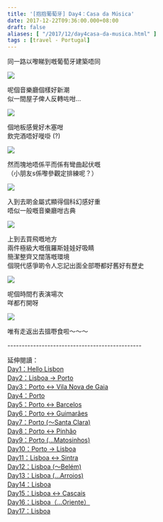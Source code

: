 ```yaml
---
title: '[抱抱葡萄牙] Day4：Casa da Música'
date: 2017-12-22T09:36:00.000+08:00
draft: false
aliases: [ "/2017/12/day4casa-da-musica.html" ]
tags : [travel - Portugal]
---
```


同一路以嚟睇到嘅葡萄牙建築唔同  

[![](https://c1.staticflickr.com/5/4216/35857176165_f5c9d3ae03_z.jpg)](https://c1.staticflickr.com/5/4216/35857176165_f5c9d3ae03_z.jpg)

呢個音樂廳個樣好新潮  
似一間屋子俾人反轉咗咁...  

[![](https://c1.staticflickr.com/5/4592/25237858878_6d8959f089_z.jpg)](https://c1.staticflickr.com/5/4592/25237858878_6d8959f089_z.jpg)

個地板感覺好木塞咁  
飲完酒唔好嘥啩 (?)  

[![](https://c1.staticflickr.com/5/4727/39104090621_b85f59baef_z.jpg)](https://c1.staticflickr.com/5/4727/39104090621_b85f59baef_z.jpg)

然而塊地唔係平而係有彎曲起伏嘅  
（小朋友s係嚟參觀定排練呢？）  

[![](https://c1.staticflickr.com/5/4646/24243344647_ca3c7feacf_z.jpg)](https://c1.staticflickr.com/5/4646/24243344647_ca3c7feacf_z.jpg)

入到去啲金屬式顯得個科幻感好重  
唔似一般嘅音樂廳咁古典  

[![](https://c1.staticflickr.com/5/4587/39104090331_2abdd5bce6_z.jpg)](https://c1.staticflickr.com/5/4587/39104090331_2abdd5bce6_z.jpg)

上到去買飛嘅地方  
兩件極級大嘅俄羅斯娃娃好吸睛  
簡潔整齊又闊落嘅環境  
個現代感爭啲令人忘記出面全部嘢都好舊好有歷史  

[![](https://c1.staticflickr.com/5/4593/39104089521_b7811065f6_z.jpg)](https://c1.staticflickr.com/5/4593/39104089521_b7811065f6_z.jpg)

呢個時間冇表演場次  
咩都冇開呀  

[![](https://c1.staticflickr.com/5/4733/24243345127_de93bd27d5_z.jpg)](https://c1.staticflickr.com/5/4733/24243345127_de93bd27d5_z.jpg)

唯有走返出去搵嘢食啦～～～  
  
  
\-----------------------------------------------  
  
  
延伸閱讀：  
[Day1：Hello Lisbon](https://www.hidie.net/2017/07/day1hello-lisbon.html)  
[Day2：Lisboa → Porto](https://www.hidie.net/2017/07/day2lisboa-porto.html)  
[Day3：Porto ↔ Vila Nova de Gaia](https://www.hidie.net/2017/07/day3porto-vila-nova-de-gaia.html)  
[Day4：Porto](http://www.hidie.net/2017/07/day4porto.html)  
[Day5：Porto ↔ Barcelos](http://www.hidie.net/2017/07/day5porto-barcelos.html)  
[Day6：Porto ↔ Guimarães](http://www.hidie.net/2017/07/day6porto-guimaraes.html)  
[Day7：Porto (～Santa Clara)](http://www.hidie.net/2017/08/day7porto-santa-clara.html)  
[Day8：Porto ↔ Pinhão](http://www.hidie.net/2017/08/day8porto-pinhao.html)  
[Day9：Porto (...Matosinhos)](http://www.hidie.net/2017/08/day9porto-matosinhos.html)  
[Day10：Porto → Lisboa](http://www.hidie.net/2017/08/day10porto-lisboa.html)  
[Day11：Lisboa ↔ Sintra](http://www.hidie.net/2017/08/day11lisboa-sintra.html)  
[Day12：Lisboa (～Belém)](http://www.hidie.net/2017/08/day12lisboa-belem.html)  
[Day13：Lisboa (...Arroios)](http://www.hidie.net/2017/08/day13lisboa-arroios.html)  
[Day14：Lisboa](http://www.hidie.net/2017/08/day14lisboa.html)  
[Day15：Lisboa ↔ Cascais](http://www.hidie.net/2017/08/day15lisboa-cascais.html)  
[Day16：Lisboa（...Oriente）](http://www.hidie.net/2017/08/day16lisboaoriente.html)  
[Day17：Lisboa](http://www.hidie.net/2017/08/day17lisboa.html)